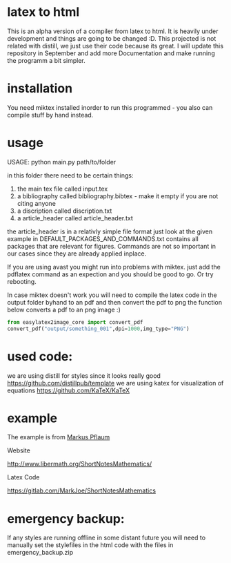 # latex to html
This is an alpha version of a compiler from latex to html. It is heavily under development and things are going to be changed :D. This projected is not related with distill, we just use their code because its great. I will update this repository in September and add more Documentation and make running the programm a bit simpler.
# installation 
You need miktex installed inorder to run this programmed - you also can compile stuff by hand instead.
# usage

USAGE: python main.py path/to/folder

in this folder there need to be certain things:

1. the main tex file called input.tex
2. a bibliography called bibliography.bibtex - make it empty if you are not citing anyone
3. a discription called discription.txt
4. a article_header called article_header.txt 

the article_header is in a relativly simple file format just look at the given example
in DEFAULT_PACKAGES_AND_COMMANDS.txt contains all packages that are relevant for figures. Commands are not so important in our cases since they are already applied inplace.


If you are using avast you might run into problems with miktex. just add the pdflatex command as an expection and you should be good to go. Or try rebooting.

In case miktex doesn't work you will need to compile the latex code in the output folder byhand to an pdf and
then convert the pdf to png
the function below converts a pdf to an png image :) 

```python
from easylatex2image_core import convert_pdf
convert_pdf("output/something_001",dpi=1000,img_type="PNG")
```
# used code:
we are using distill for styles since it looks really good https://github.com/distillpub/template
we are using katex for visualization of equations https://github.com/KaTeX/KaTeX



# example
The example is from [Markus Pflaum](https://www.colorado.edu/math/markus-pflaum)

Website

http://www.libermath.org/ShortNotesMathematics/

Latex Code

https://gitlab.com/MarkJoe/ShortNotesMathematics

# emergency backup:
If any styles are running offline in some distant future you will need to manually set the stylefiles in the html code with the files in emergency_backup.zip
